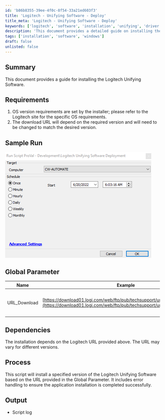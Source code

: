 ```yaml
---
id: 'b86b8355-39ee-4f0c-8f54-33a21ed603f3'
title: 'Logitech - Unifying Software - Deploy'
title_meta: 'Logitech - Unifying Software - Deploy'
keywords: ['logitech', 'software', 'installation', 'unifying', 'driver']
description: 'This document provides a detailed guide on installing the Logitech Unifying Software, including requirements, sample runs, global parameters, dependencies, and process overview.'
tags: ['installation', 'software', 'windows']
draft: false
unlisted: false
---
```


## Summary

This document provides a guide for installing the Logitech Unifying Software.

## Requirements

1. OS version requirements are set by the installer; please refer to the Logitech site for the specific OS requirements.
2. The download URL will depend on the required version and will need to be changed to match the desired version.

## Sample Run

![Sample Run](../../../static/img/Logitech---Unifying-Software---Deploy/image_1.png)

## Global Parameter

| Name         | Example                                                                                                           | Remark | Description                                   |
|--------------|-------------------------------------------------------------------------------------------------------------------|--------|-----------------------------------------------|
| URL_Download | [https://download01.logi.com/web/ftp/pub/techsupport/unifying/unifying252.exe](https://download01.logi.com/web/ftp/pub/techsupport/unifying/unifying252.exe) | True   | The URL to download the Unifying software      |

## Dependencies

The installation depends on the Logitech URL provided above. The URL may vary for different versions.

## Process

This script will install a specified version of the Logitech Unifying Software based on the URL provided in the Global Parameter. It includes error handling to ensure the application installation is completed successfully.

## Output

- Script log




